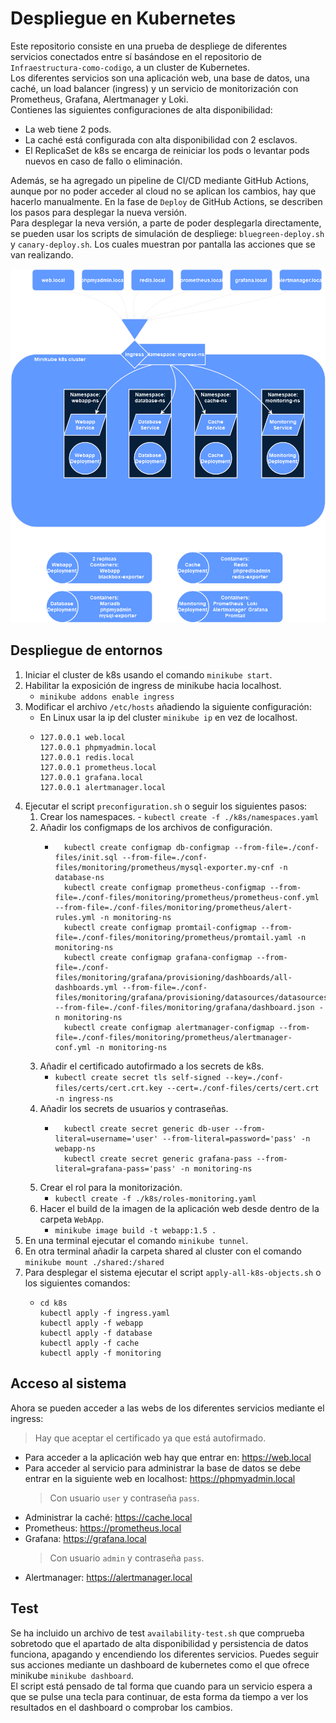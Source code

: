# Despliegue en Kubernetes
Este repositorio consiste en una prueba de despliege de diferentes servicios conectados entre sí basándose en el repositorio de `Infraestructura-como-codigo`, a un cluster de Kubernetes.<br>
Los diferentes servicios son una aplicación web, una base de datos, una caché, un load balancer (ingress) y un servicio de monitorización con Prometheus, Grafana, Alertmanager y Loki.<br>
Contienes las siguientes configuraciones de alta disponibilidad:
* La web tiene 2 pods.
* La caché está configurada con alta disponibilidad con 2 esclavos.
* El ReplicaSet de k8s se encarga de reiniciar los pods o levantar pods nuevos en caso de fallo o eliminación.

Además, se ha agregado un pipeline de CI/CD mediante GitHub Actions, aunque por no poder acceder al cloud no se aplican los cambios, hay que hacerlo manualmente. En la fase de `Deploy` de GitHub Actions, se describen los pasos para desplegar la nueva versión.<br>
Para desplegar la neva versión, a parte de poder desplegarla directamente, se pueden usar los scripts de simulación de despliege: `bluegreen-deploy.sh` y `canary-deploy.sh`. Los cuales muestran por pantalla las acciones que se van realizando.

![infraestructura-k8s.png](infraestructura-k8s.png)

## Despliegue de entornos
1. Iniciar el cluster de k8s usando el comando `minikube start`.
2. Habilitar la exposición de ingress de minikube hacia localhost.
   - `minikube addons enable ingress`
3. Modificar el archivo `/etc/hosts` añadiendo la siguiente configuración:
   - En Linux usar la ip del cluster `minikube ip` en vez de localhost.
   - ```
     127.0.0.1 web.local
     127.0.0.1 phpmyadmin.local
     127.0.0.1 redis.local
     127.0.0.1 prometheus.local
     127.0.0.1 grafana.local
     127.0.0.1 alertmanager.local
     ```
4. Ejecutar el script `preconfiguration.sh` o seguir los siguientes pasos:
   1. Crear los namespaces.
           - `kubectl create -f ./k8s/namespaces.yaml`
   2. Añadir los configmaps de los archivos de configuración.
       - ```
           kubectl create configmap db-configmap --from-file=./conf-files/init.sql --from-file=./conf-files/monitoring/prometheus/mysql-exporter.my-cnf -n database-ns
           kubectl create configmap prometheus-configmap --from-file=./conf-files/monitoring/prometheus/prometheus-conf.yml --from-file=./conf-files/monitoring/prometheus/alert-rules.yml -n monitoring-ns
           kubectl create configmap promtail-configmap --from-file=./conf-files/monitoring/prometheus/promtail.yaml -n monitoring-ns
           kubectl create configmap grafana-configmap --from-file=./conf-files/monitoring/grafana/provisioning/dashboards/all-dashboards.yml --from-file=./conf-files/monitoring/grafana/provisioning/datasources/datasources.yaml --from-file=./conf-files/monitoring/grafana/dashboard.json -n monitoring-ns
           kubectl create configmap alertmanager-configmap --from-file=./conf-files/monitoring/prometheus/alertmanager-conf.yml -n monitoring-ns
           ```
   3. Añadir el certificado autofirmado a los secrets de k8s.
       - `kubectl create secret tls self-signed --key=./conf-files/certs/cert.crt.key --cert=./conf-files/certs/cert.crt -n ingress-ns`
   4. Añadir los secrets de usuarios y contraseñas.
       - ```
           kubectl create secret generic db-user --from-literal=username='user' --from-literal=password='pass' -n webapp-ns
           kubectl create secret generic grafana-pass --from-literal=grafana-pass='pass' -n monitoring-ns
         ```
   5. Crear el rol para la monitorización.
       - `kubectl create -f ./k8s/roles-monitoring.yaml`
   6. Hacer el build de la imagen de la aplicación web desde dentro de la carpeta `WebApp`.
       - `minikube image build -t webapp:1.5 .`
5. En una terminal ejecutar el comando `minikube tunnel`.
6. En otra terminal añadir la carpeta shared al cluster con el comando `minikube mount ./shared:/shared`
7. Para desplegar el sistema ejecutar el script `apply-all-k8s-objects.sh` o los siguientes comandos:
   - ```
     cd k8s
     kubectl apply -f ingress.yaml
     kubectl apply -f webapp
     kubectl apply -f database
     kubectl apply -f cache
     kubectl apply -f monitoring
     ```
## Acceso al sistema
Ahora se pueden acceder a las webs de los diferentes servicios mediante el ingress:
> Hay que aceptar el certificado ya que está autofirmado.
* Para acceder a la aplicación web hay que entrar en: https://web.local
* Para acceder al servicio para administrar la base de datos se debe entrar en la siguiente web en localhost: https://phpmyadmin.local
    > Con usuario `user` y contraseña `pass`.
* Administrar la caché: https://cache.local
* Prometheus: https://prometheus.local
* Grafana: https://grafana.local
    > Con usuario `admin` y contraseña `pass`.
* Alertmanager: https://alertmanager.local

## Test
Se ha incluido un archivo de test `availability-test.sh` que comprueba sobretodo que el apartado de alta disponibilidad y persistencia de datos funciona, apagando y encendiendo los diferentes servicios. Puedes seguir sus acciones mediante un dashboard de kubernetes como el que ofrece minikube `minikube dashboard`.<br>
El script está pensado de tal forma que cuando para un servicio espera a que se pulse una tecla para continuar, de esta forma da tiempo a ver los resultados en el dashboard o comprobar los cambios.